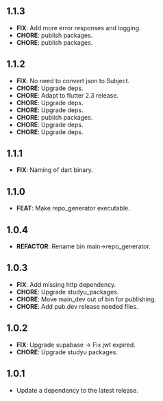 ## 1.1.3

 - **FIX**: Add more error responses and logging.
 - **CHORE**: publish packages.
 - **CHORE**: publish packages.

## 1.1.2

 - **FIX**: No need to convert json to Subject.
 - **CHORE**: Upgrade deps.
 - **CHORE**: Adapt to flutter 2.3 release.
 - **CHORE**: Upgrade deps.
 - **CHORE**: Upgrade deps.
 - **CHORE**: publish packages.
 - **CHORE**: Upgrade deps.
 - **CHORE**: Upgrade deps.

## 1.1.1

 - **FIX**: Naming of dart binary.

## 1.1.0

 - **FEAT**: Make repo_generator executable.

## 1.0.4

 - **REFACTOR**: Rename bin main->repo_generator.

## 1.0.3

 - **FIX**: Add missing http dependency.
 - **CHORE**: Upgrade studyu_packages.
 - **CHORE**: Move main_dev out of bin for publishing.
 - **CHORE**: Add pub.dev release needed files.

## 1.0.2

 - **FIX**: Upgrade supabase -> Fix jwt expired.
 - **CHORE**: Upgrade studyu packages.

## 1.0.1

 - Update a dependency to the latest release.

